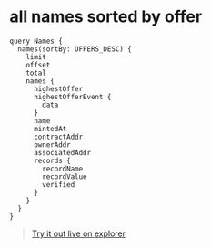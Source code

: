 # all names sorted by offer

```
query Names {
  names(sortBy: OFFERS_DESC) {
    limit
    offset
    total
    names {
      highestOffer
      highestOfferEvent {
        data
      }
      name
      mintedAt
      contractAddr
      ownerAddr
      associatedAddr
      records {
        recordName
        recordValue
        verified
      }
    }
  }
}
```

> [Try it out live on explorer](https://studio.apollographql.com/sandbox/explorer?endpoint=https%3A%2F%2Fconstellations-api.mainnet.stargaze-apis.com%2Fgraphql&explorerURLState=N4IgJg9gxgrgtgUwHYBcQC4QEcYIE4CeABAHICGiAzkcADpJFFIUKUAUlEeKAQgekQDyAMWEBRAEoBlAPoARMVIDCAShr1GjADYBLODpQbNEAGYnKCQw00oIKMlqONmVddc1EAFjoDmn1iiCZvhOmt5%2BAUEm%2BGIAbsgobh4eYGT2oYwAvhlMLDn6qAhgAIJWyURQEKh4ZFAoxWBgeDkQAO5I%2BA1NOWSUnFA6aUVdze6aeAiVeGDUdGMeE1Ng5Ig5jItcYABqDrhrRPF4OiY6RTnZYxdZ9JkgADQgsWRHZABGWqwYIPcglFBHAAc0JgQJkgA)

